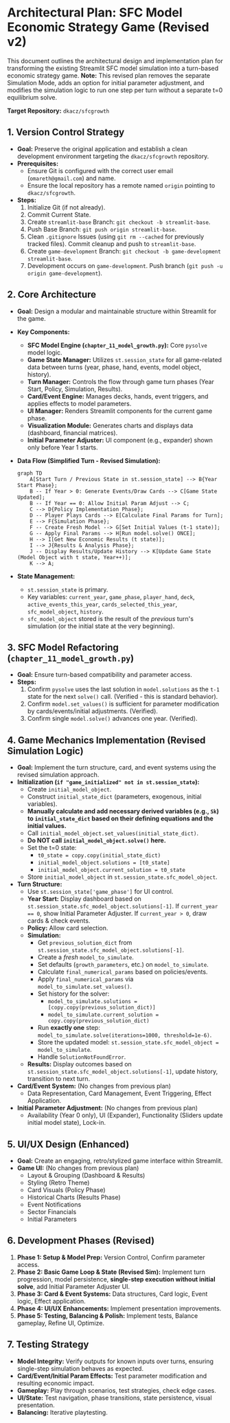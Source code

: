 # Architectural Plan: SFC Model Economic Strategy Game (Revised v2)

This document outlines the architectural design and implementation plan for transforming the existing Streamlit SFC model simulation into a turn-based economic strategy game. **Note:** This revised plan removes the separate Simulation Mode, adds an option for initial parameter adjustment, and modifies the simulation logic to run one step per turn without a separate t=0 equilibrium solve.

**Target Repository:** `dkacz/sfcgrowth`

## 1. Version Control Strategy

*   **Goal:** Preserve the original application and establish a clean development environment targeting the `dkacz/sfcgrowth` repository.
*   **Prerequisites:**
    *   Ensure Git is configured with the correct user email (`omareth@gmail.com`) and name.
    *   Ensure the local repository has a remote named `origin` pointing to `dkacz/sfcgrowth`.
*   **Steps:**
    1.  Initialize Git (if not already).
    2.  Commit Current State.
    3.  Create `streamlit-base` Branch: `git checkout -b streamlit-base`.
    4.  Push Base Branch: `git push origin streamlit-base`.
    5.  Clean `.gitignore` Issues (using `git rm --cached` for previously tracked files). Commit cleanup and push to `streamlit-base`.
    6.  Create `game-development` Branch: `git checkout -b game-development streamlit-base`.
    7.  Development occurs on `game-development`. Push branch (`git push -u origin game-development`).

## 2. Core Architecture

*   **Goal:** Design a modular and maintainable structure within Streamlit for the game.
*   **Key Components:**
    *   **SFC Model Engine (`chapter_11_model_growth.py`):** Core `pysolve` model logic.
    *   **Game State Manager:** Utilizes `st.session_state` for all game-related data between turns (year, phase, hand, events, model object, history).
    *   **Turn Manager:** Controls the flow through game turn phases (Year Start, Policy, Simulation, Results).
    *   **Card/Event Engine:** Manages decks, hands, event triggers, and applies effects to model parameters.
    *   **UI Manager:** Renders Streamlit components for the current game phase.
    *   **Visualization Module:** Generates charts and displays data (dashboard, financial matrices).
    *   **Initial Parameter Adjuster:** UI component (e.g., expander) shown only before Year 1 starts.

*   **Data Flow (Simplified Turn - Revised Simulation):**
    ```mermaid
    graph TD
        A[Start Turn / Previous State in st.session_state] --> B{Year Start Phase};
        B -- If Year > 0: Generate Events/Draw Cards --> C[Game State Updated];
        B -- If Year == 0: Allow Initial Param Adjust --> C;
        C --> D{Policy Implementation Phase};
        D -- Player Plays Cards --> E[Calculate Final Params for Turn];
        E --> F{Simulation Phase};
        F -- Create Fresh Model --> G[Set Initial Values (t-1 state)];
        G -- Apply Final Params --> H[Run model.solve() ONCE];
        H --> I[Get New Economic Results (t state)];
        I --> J{Results & Analysis Phase};
        J -- Display Results/Update History --> K[Update Game State (Model Object with t state, Year++)];
        K --> A;
    ```

*   **State Management:**
    *   `st.session_state` is primary.
    *   Key variables: `current_year`, `game_phase`, `player_hand`, `deck`, `active_events_this_year`, `cards_selected_this_year`, `sfc_model_object`, `history`.
    *   `sfc_model_object` stored is the result of the *previous* turn's simulation (or the initial state at the very beginning).

## 3. SFC Model Refactoring (`chapter_11_model_growth.py`)

*   **Goal:** Ensure turn-based compatibility and parameter access.
*   **Steps:**
    1.  Confirm `pysolve` uses the last solution in `model.solutions` as the `t-1` state for the next `solve()` call. (Verified - this is standard behavior).
    2.  Confirm `model.set_values()` is sufficient for parameter modification by cards/events/initial adjustments. (Verified).
    3.  Confirm single `model.solve()` advances one year. (Verified).

## 4. Game Mechanics Implementation (Revised Simulation Logic)

*   **Goal:** Implement the turn structure, card, and event systems using the revised simulation approach.
*   **Initialization (`if "game_initialized" not in st.session_state`):**
    *   Create `initial_model_object`.
    *   Construct `initial_state_dict` (parameters, exogenous, initial variables).
    *   **Manually calculate and add necessary derived variables (e.g., `Sk`) to `initial_state_dict` based on their defining equations and the initial values.**
    *   Call `initial_model_object.set_values(initial_state_dict)`.
    *   **Do NOT call `initial_model_object.solve()` here.**
    *   Set the t=0 state:
        *   `t0_state = copy.copy(initial_state_dict)`
        *   `initial_model_object.solutions = [t0_state]`
        *   `initial_model_object.current_solution = t0_state`
    *   Store `initial_model_object` in `st.session_state.sfc_model_object`.
*   **Turn Structure:**
    *   Use `st.session_state['game_phase']` for UI control.
    *   **Year Start:** Display dashboard based on `st.session_state.sfc_model_object.solutions[-1]`. If `current_year == 0`, show Initial Parameter Adjuster. If `current_year > 0`, draw cards & check events.
    *   **Policy:** Allow card selection.
    *   **Simulation:**
        *   Get `previous_solution_dict` from `st.session_state.sfc_model_object.solutions[-1]`.
        *   Create a *fresh* `model_to_simulate`.
        *   Set defaults (`growth_parameters`, etc.) on `model_to_simulate`.
        *   Calculate `final_numerical_params` based on policies/events.
        *   Apply `final_numerical_params` via `model_to_simulate.set_values()`.
        *   Set history for the solver:
            *   `model_to_simulate.solutions = [copy.copy(previous_solution_dict)]`
            *   `model_to_simulate.current_solution = copy.copy(previous_solution_dict)`
        *   Run **exactly one** step: `model_to_simulate.solve(iterations=1000, threshold=1e-6)`.
        *   Store the updated model: `st.session_state.sfc_model_object = model_to_simulate`.
        *   Handle `SolutionNotFoundError`.
    *   **Results:** Display outcomes based on `st.session_state.sfc_model_object.solutions[-1]`, update history, transition to next turn.
*   **Card/Event System:** (No changes from previous plan)
    *   Data Representation, Card Management, Event Triggering, Effect Application.
*   **Initial Parameter Adjustment:** (No changes from previous plan)
    *   Availability (Year 0 only), UI (Expander), Functionality (Sliders update initial model state), Lock-in.

## 5. UI/UX Design (Enhanced)

*   **Goal:** Create an engaging, retro/stylized game interface within Streamlit.
*   **Game UI:** (No changes from previous plan)
    *   Layout & Grouping (Dashboard & Results)
    *   Styling (Retro Theme)
    *   Card Visuals (Policy Phase)
    *   Historical Charts (Results Phase)
    *   Event Notifications
    *   Sector Financials
    *   Initial Parameters

## 6. Development Phases (Revised)

1.  **Phase 1: Setup & Model Prep:** Version Control, Confirm parameter access.
2.  **Phase 2: Basic Game Loop & State (Revised Sim):** Implement turn progression, model persistence, **single-step execution without initial solve**, add Initial Parameter Adjuster UI.
3.  **Phase 3: Card & Event Systems:** Data structures, Card logic, Event logic, Effect application.
4.  **Phase 4: UI/UX Enhancements:** Implement presentation improvements.
5.  **Phase 5: Testing, Balancing & Polish:** Implement tests, Balance gameplay, Refine UI, Optimize.

## 7. Testing Strategy

*   **Model Integrity:** Verify outputs for known inputs over turns, ensuring single-step simulation behaves as expected.
*   **Card/Event/Initial Param Effects:** Test parameter modification and resulting economic impact.
*   **Gameplay:** Play through scenarios, test strategies, check edge cases.
*   **UI/State:** Test navigation, phase transitions, state persistence, visual presentation.
*   **Balancing:** Iterative playtesting.